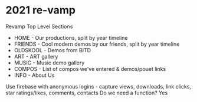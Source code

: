 # 2021 re-vamp

Revamp Top Level Sections

* HOME - Our productions, split by year timeline
* FRIENDS - Cool modern demos by our friends, split by year timeline
* OLDSKOOL - Demos from BITD
* ART - ART gallery
* MUSIC - Music demo gallery
* COMPOS - List of compos we've entered & demos/pouet links
* INFO - About Us

Use firebase with anonymous logins - capture views, downloads, link clicks, star ratings/likes, comments, contacts
Do we need a function? Yes
